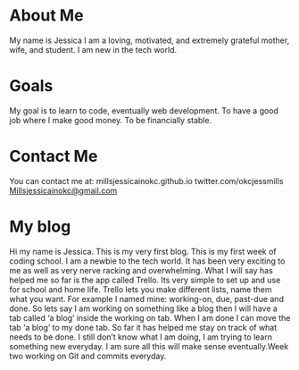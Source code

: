 # About Me

My name is Jessica I am a loving, motivated, and extremely grateful mother, wife, and student. 
I am new in the tech world.

# Goals

My goal is to learn to code, eventually web development. To have a good job where I make good money. 
To be financially stable.

# Contact Me

You can contact me at:
millsjessicainokc.github.io
twitter.com/okcjessmills
Millsjessicainokc@gmail.com

# My blog

Hi my name is Jessica. This is my very first blog. This is my first week of coding school. I am a newbie to the tech world. It has been very exciting to me as well as very nerve racking and overwhelming. What I will say has helped me so far is the app called Trello. Its very simple to set up and use for school and home life. Trello lets you make different lists, name them what you want. For example I named mine: working-on, due, past-due and done. So lets say I am working on something like a blog then I will have a tab called ‘a blog’ inside the working on tab. When I am done I can move the tab ‘a blog’ to my done tab. So far it has helped me stay on track of what needs to be done. I still don’t know what I am doing, I am trying to learn something new everyday.  I am sure all this will make sense eventually.Week two working on Git and commits everyday. 

​
